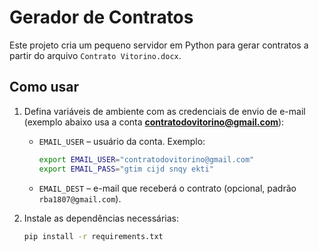 # Gerador de Contratos

Este projeto cria um pequeno servidor em Python para gerar contratos a partir do arquivo `Contrato Vitorino.docx`.

## Como usar

1. Defina variáveis de ambiente com as credenciais de envio de e-mail (exemplo abaixo usa a conta **contratodovitorino@gmail.com**):
   - `EMAIL_USER` – usuário da conta. Exemplo:

     ```bash
     export EMAIL_USER="contratodovitorino@gmail.com"
     export EMAIL_PASS="gtim cijd snqy ekti"
     ```

   - `EMAIL_DEST` – e-mail que receberá o contrato (opcional, padrão `rba1807@gmail.com`).

2. Instale as dependências necessárias:

   ```bash
   pip install -r requirements.txt
